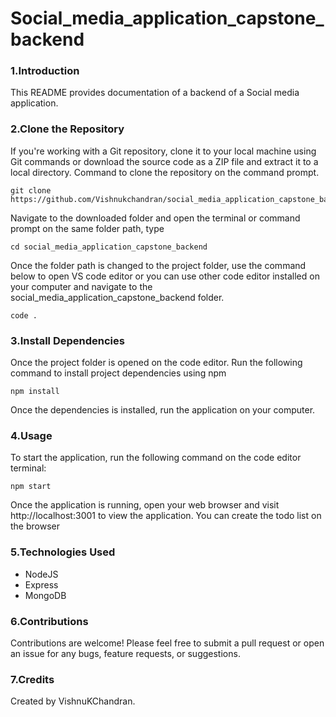 # Social_media_application_capstone_backend

### 1.Introduction

This README provides documentation of a backend of a Social media application.

### 2.Clone the Repository

If you're working with a Git repository, clone it to your local machine using Git commands or download the source code as a ZIP file and extract it to a local directory. Command to clone the repository on the command prompt.

```
git clone https://github.com/Vishnukchandran/social_media_application_capstone_backend.git
```

Navigate to the downloaded folder and open the terminal or command prompt on the same folder path, type

```
cd social_media_application_capstone_backend
```

Once the folder path is changed to the project folder, use the command below to open VS code editor or you can use other code editor installed on your computer and navigate to the social_media_application_capstone_backend folder.

```
code .
```

### 3.Install Dependencies

Once the project folder is opened on the code editor. Run the following command to install project dependencies using npm

```
npm install
```

Once the dependencies is installed, run the application on your computer.

### 4.Usage

To start the application, run the following command on the code editor terminal:

```
npm start
```

Once the application is running, open your web browser and visit http://localhost:3001 to view the application. You can create the todo list on the browser

### 5.Technologies Used

- NodeJS
- Express
- MongoDB

### 6.Contributions

Contributions are welcome! Please feel free to submit a pull request or open an issue for any bugs, feature requests, or suggestions.

### 7.Credits

Created by VishnuKChandran.
